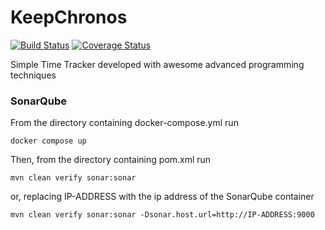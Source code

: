 # KeepChronos
[![Build Status](https://travis-ci.org/andryxxx/KeepChronos.svg?branch=master)](https://travis-ci.org/andryxxx/KeepChronos)
[![Coverage Status](https://coveralls.io/repos/github/andryxxx/KeepChronos/badge.svg?branch=master)](https://coveralls.io/github/andryxxx/KeepChronos?branch=master)

Simple Time Tracker developed with awesome advanced programming techniques

### SonarQube
From the directory containing docker-compose.yml run

`docker compose up`

Then, from the directory containing pom.xml run

`mvn clean verify sonar:sonar`

or, replacing IP-ADDRESS with the ip address of the SonarQube container

`mvn clean verify sonar:sonar -Dsonar.host.url=http://IP-ADDRESS:9000`

